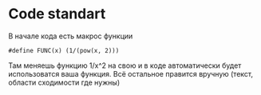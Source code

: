 # Code standart
В начале кода есть макрос функции 
```
#define FUNC(x) (1/(pow(x, 2)))
```
Там меняешь функцию 1/x^2 на свою и в коде автоматически будет использоватся ваша функция. Всё остальное правится вручную (текст, области сходимости где нужны)
